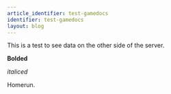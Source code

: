```yaml
---
article_identifier: test-gamedocs
identifier: test-gamedocs
layout: blog
---
```

This is a test to see data on the other side of the server.

**Bolded**

*italiced*

Homerun.
